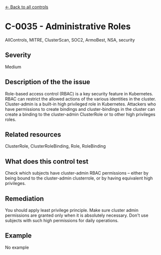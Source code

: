 [← Back to all controls](index.md)

# C-0035 - Administrative Roles

AllControls, MITRE, ClusterScan, SOC2, ArmoBest, NSA, security

## Severity

Medium

## Description of the the issue

Role-based access control (RBAC) is a key security feature in Kubernetes. RBAC can restrict the allowed actions of the various identities in the cluster. Cluster-admin is a built-in high privileged role in Kubernetes. Attackers who have permissions to create bindings and cluster-bindings in the cluster can create a binding to the cluster-admin ClusterRole or to other high privileges roles.

## Related resources

ClusterRole, ClusterRoleBinding, Role, RoleBinding

## What does this control test

Check which subjects have cluster-admin RBAC permissions – either by being bound to the cluster-admin clusterrole, or by having equivalent high privileges.

## Remediation

You should apply least privilege principle. Make sure cluster admin permissions are granted only when it is absolutely necessary. Don't use subjects with such high permissions for daily operations.

## Example

No example
